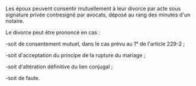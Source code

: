 Les époux peuvent consentir mutuellement à leur divorce par acte sous signature privée contresigné par avocats, déposé au rang des minutes d'un notaire.

Le divorce peut être prononcé en cas :

-soit de consentement mutuel, dans le cas prévu au 1° de l'article 229-2 ;

-soit d'acceptation du principe de la rupture du mariage ;

-soit d'altération définitive du lien conjugal ;

-soit de faute.
